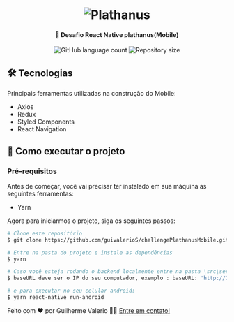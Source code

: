 <h1 align="center">
    <img alt="Plathanus" title="#Plathanus" src="https://plathanus.com.br/img/website/logo.png" />
</h1>

<h4 align="center">
	🚀 Desafio React Native plathanus(Mobile)
</h4>

<p align="center">
  <img alt="GitHub language count" src="https://img.shields.io/github/languages/count/guivalerioS/challengePlathanusMobile?color=%2304D361">

  <img alt="Repository size" src="https://img.shields.io/github/repo-size/guivalerioS/challengePlathanusMobile">

</p>

## 🛠 Tecnologias

Principais ferramentas utilizadas na construção do Mobile:

- Axios
- Redux
- Styled Components
- React Navigation



## 🚀 Como executar o projeto

### Pré-requisitos

Antes de começar, você vai precisar ter instalado em sua máquina as seguintes ferramentas:

- Yarn

Agora para iniciarmos o projeto, siga os seguintes passos:

```bash
# Clone este repositório
$ git clone https://github.com/guivalerioS/challengePlathanusMobile.git

# Entre na pasta do projeto e instale as dependências
$ yarn

# Caso você esteja rodando o backend localmente entre na pasta \src\services do projeto e abra o arquivo api.js
$ baseURL deve ser o IP do seu computador, exemplo : baseURL: 'http://192.168.0.107:3333/',

# e para executar no seu celular android:
$ yarn react-native run-android

```

Feito com ❤️ por Guilherme Valerio 👋🏽 [Entre em contato!](https://www.linkedin.com/in/guilherme-valerio-399718143/)
